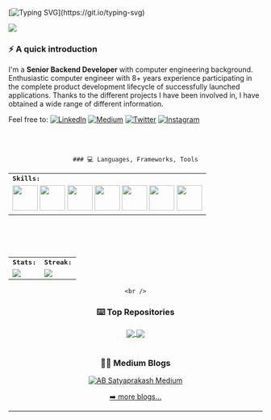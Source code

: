 [![Typing SVG](https://readme-typing-svg.demolab.com?font=Fira+Code&pause=1000&color=CDC410&width=435&lines=Hi+there...+Nice+to+meet+you!)](https://git.io/typing-svg)

<img src="https://visitor-badge.laobi.icu/badge?page_id=erdemkosk" style="max-width:100%;">

### ⚡️ A quick introduction
I'm a **Senior Backend Developer** with computer engineering background. Enthusiastic computer engineer with 8+ years experience participating in the complete product development lifecycle of successfully launched applications.
Thanks to the different projects I have been involved in, I have obtained a wide range of different information.

Feel free to:
[![LinkedIn](https://img.shields.io/badge/LinkedIn-0077B5?style=for-the-badge&logo=linkedin&logoColor=white)](https://www.linkedin.com/in/erdemkosk/)
[![Medium](https://img.shields.io/badge/Medium-333333?style=for-the-badge&logo=medium&logoColor=white)](https://medium.com/@erdemkosk)
[![Twitter](https://img.shields.io/badge/Twitter-1DA1F2?style=for-the-badge&logo=twitter&logoColor=white)](https://twitter.com/erdemkosk/)
[![Instagram](https://img.shields.io/badge/Instagram-E1306C?style=for-the-badge&logo=instagram&logoColor=white)](https://www.instagram.com/erdemkosk/)

<br />
<br />

<div align=center>
   
    ### 💻 Languages, Frameworks, Tools
   
<table>
    <tr>
        <td colspan="8">
        <strong><samp>Skills:</samp></strong>
        </td>
    </tr>
        <tr>
        <td colspan="8">
         <img src="https://img.icons8.com/color/480/000000/nodejs.png" width=50></a>
        <img src="https://img.icons8.com/color/480/000000/git.png" width=50></a>
        <img src="https://img.icons8.com/color/480/000000/golang.png" width=50></a>
        <img src="https://img.icons8.com/color/480/000000/mongodb.png" width=50></a>
        <img src="https://img.icons8.com/color/480/000000/javascript.png" width=50></a>
        <img src="https://img.icons8.com/color/480/000000/typescript.png" width=50></a>
        <img src="https://img.icons8.com/color/480/000000/docker.png" width=50></a>
        </td>
    </tr>
</table>

<br />
<br />

<div align=center>

<br>
<table>
    <tr>
        <td colspan="2">
        <strong><samp>Stats:</samp></strong>
        </td>
        <td colspan="2">
        <strong><samp>Streak:</samp></strong>
        </td>
    </tr>
    <tr>
        <td colspan="2" rowspan="2">
        <a href="https://github-readme-stats.vercel.app/api?username=erdemkosk&count_private=true&hide_border=true&show_icons=true&theme=radical">
        <img src="https://github-readme-stats-sigma-five.vercel.app/api?username=erdemkosk&count_private=true&hide_border=true&show_icons=true&theme=radical">
        </a>
        </td>
        <td colspan="2" rowspan="2">
        <a href="https://github-readme-streak-stats.herokuapp.com/?user=erdemkosk&hide_border=true&theme=radical">
        <img src="https://github-readme-streak-stats.herokuapp.com/?user=erdemkosk&hide_border=true&theme=radical">
        </a>
        </td>
    </tr>
</table>

    <br />
    
### ⌨️  Top Repositories

<a href="https://github.com/erdemkosk/rabbitmq-mail-consumer-server">
  <img align="center" src="https://github-readme-stats.vercel.app/api/pin/?username=erdemkosk&repo=rabbitmq-mail-consumer-server&theme=radical" />
</a>
<a href="https://github.com/erdemkosk/jet-file-transfer">
  <img align="center" src="https://github-readme-stats.vercel.app/api/pin/?username=erdemkosk&repo=jet-file-transfer&theme=radical" />
</a>

<br />
<br />


### ✍🏻 Medium Blogs

[![AB Satyaprakash Medium](https://github-readme-medium.vercel.app/?username=erdemkosk&limit=3)](https://medium.com/@erdemkosk)

[➡️ more blogs...](https://absatyaprakash01.medium.com/)

---





